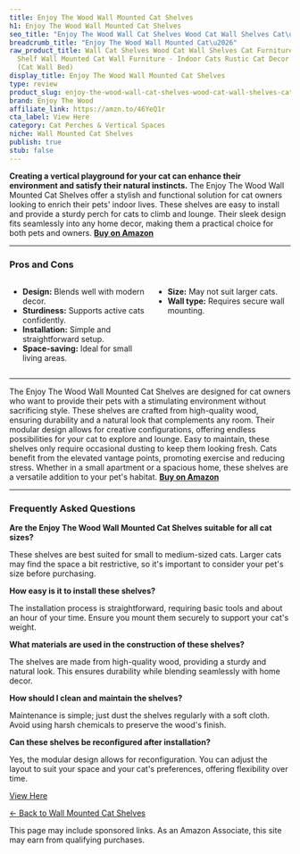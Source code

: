 ```yaml
---
title: Enjoy The Wood Wall Mounted Cat Shelves
h1: Enjoy The Wood Wall Mounted Cat Shelves
seo_title: "Enjoy The Wood Wall Cat Shelves Wood Cat Wall Shelves Cat\u2026"
breadcrumb_title: "Enjoy The Wood Wall Mounted Cat\u2026"
raw_product_title: Wall Cat Shelves Wood Cat Wall Shelves Cat Furniture - Wooden Cat
  Shelf Wall Mounted Cat Wall Furniture - Indoor Cats Rustic Cat Decor Cat Lover Gift
  (Cat Wall Bed)
display_title: Enjoy The Wood Wall Mounted Cat Shelves
type: review
product_slug: enjoy-the-wood-wall-cat-shelves-wood-cat-wall-shelves-cat-furniture-woo-4aa3ab27
brand: Enjoy The Wood
affiliate_link: https://amzn.to/46YeQ1r
cta_label: View Here
category: Cat Perches & Vertical Spaces
niche: Wall Mounted Cat Shelves
publish: true
stub: false
---
```


<div id="intro" class="full-width">
  <p><strong>Creating a vertical playground for your cat can enhance their environment and satisfy their natural instincts.</strong> The Enjoy The Wood Wall Mounted Cat Shelves offer a stylish and functional solution for cat owners looking to enrich their pets' indoor lives. These shelves are easy to install and provide a sturdy perch for cats to climb and lounge. Their sleek design fits seamlessly into any home decor, making them a practical choice for both pets and owners. <a href="https://amzn.to/46YeQ1r" rel="nofollow sponsored noopener" target="_blank"><strong>Buy on Amazon</strong></a></p>
</div>

<hr />
<h3 id="pros-cons">Pros and Cons</h3>
<div class="pc-grid" style="display:grid;grid-template-columns:1fr 1fr;gap:16px;">
  <ul>
    <li><strong>Design:</strong> Blends well with modern decor.</li>
    <li><strong>Sturdiness:</strong> Supports active cats confidently.</li>
    <li><strong>Installation:</strong> Simple and straightforward setup.</li>
    <li><strong>Space-saving:</strong> Ideal for small living areas.</li>
  </ul>
  <ul>
    <li><strong>Size:</strong> May not suit larger cats.</li>
    <li><strong>Wall type:</strong> Requires secure wall mounting.</li>
  </ul>
</div>
<hr />

<div class="full-width">
  <p>The Enjoy The Wood Wall Mounted Cat Shelves are designed for cat owners who want to provide their pets with a stimulating environment without sacrificing style. These shelves are crafted from high-quality wood, ensuring durability and a natural look that complements any room. Their modular design allows for creative configurations, offering endless possibilities for your cat to explore and lounge. Easy to maintain, these shelves only require occasional dusting to keep them looking fresh. Cats benefit from the elevated vantage points, promoting exercise and reducing stress. Whether in a small apartment or a spacious home, these shelves are a versatile addition to your pet's habitat. <a href="https://amzn.to/46YeQ1r" rel="nofollow sponsored noopener" target="_blank"><strong>Buy on Amazon</strong></a></p>
</div>

<hr />
<h3 id="faqs">Frequently Asked Questions</h3>

<p><strong>Are the Enjoy The Wood Wall Mounted Cat Shelves suitable for all cat sizes?</strong></p>
<p>These shelves are best suited for small to medium-sized cats. Larger cats may find the space a bit restrictive, so it's important to consider your pet's size before purchasing.</p>

<p><strong>How easy is it to install these shelves?</strong></p>
<p>The installation process is straightforward, requiring basic tools and about an hour of your time. Ensure you mount them securely to support your cat's weight.</p>

<p><strong>What materials are used in the construction of these shelves?</strong></p>
<p>The shelves are made from high-quality wood, providing a sturdy and natural look. This ensures durability while blending seamlessly with home decor.</p>

<p><strong>How should I clean and maintain the shelves?</strong></p>
<p>Maintenance is simple; just dust the shelves regularly with a soft cloth. Avoid using harsh chemicals to preserve the wood's finish.</p>

<p><strong>Can these shelves be reconfigured after installation?</strong></p>
<p>Yes, the modular design allows for reconfiguration. You can adjust the layout to suit your space and your cat's preferences, offering flexibility over time.</p>
<p><a class="btn" href="https://amzn.to/46YeQ1r" target="_blank" rel="nofollow sponsored noopener">View Here</a></p>
<p><a href="/roundups/cat-perches-vertical-spaces/wall-mounted-cat-shelves/">← Back to Wall Mounted Cat Shelves</a></p>
<aside class="disclosure">This page may include sponsored links. As an Amazon Associate, this site may earn from qualifying purchases.</aside>
